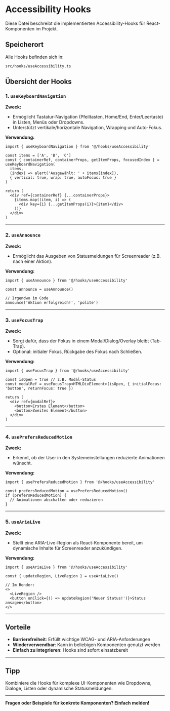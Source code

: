 # Accessibility Hooks

Diese Datei beschreibt die implementierten Accessibility-Hooks für React-Komponenten im Projekt.

## Speicherort

Alle Hooks befinden sich in:
```
src/hooks/useAccessibility.ts
```

## Übersicht der Hooks

### 1. `useKeyboardNavigation`
**Zweck:**
- Ermöglicht Tastatur-Navigation (Pfeiltasten, Home/End, Enter/Leertaste) in Listen, Menüs oder Dropdowns.
- Unterstützt vertikale/horizontale Navigation, Wrapping und Auto-Fokus.

**Verwendung:**
```tsx
import { useKeyboardNavigation } from '@/hooks/useAccessibility'

const items = ['A', 'B', 'C']
const { containerRef, containerProps, getItemProps, focusedIndex } = useKeyboardNavigation(
  items,
  (index) => alert('Ausgewählt: ' + items[index]),
  { vertical: true, wrap: true, autoFocus: true }
)

return (
  <div ref={containerRef} {...containerProps}>
    {items.map((item, i) => (
      <div key={i} {...getItemProps(i)}>{item}</div>
    ))}
  </div>
)
```

---

### 2. `useAnnounce`
**Zweck:**
- Ermöglicht das Ausgeben von Statusmeldungen für Screenreader (z.B. nach einer Aktion).

**Verwendung:**
```tsx
import { useAnnounce } from '@/hooks/useAccessibility'

const announce = useAnnounce()

// Irgendwo im Code
announce('Aktion erfolgreich!', 'polite')
```

---

### 3. `useFocusTrap`
**Zweck:**
- Sorgt dafür, dass der Fokus in einem Modal/Dialog/Overlay bleibt (Tab-Trap).
- Optional: initialer Fokus, Rückgabe des Fokus nach Schließen.

**Verwendung:**
```tsx
import { useFocusTrap } from '@/hooks/useAccessibility'

const isOpen = true // z.B. Modal-Status
const modalRef = useFocusTrap<HTMLDivElement>(isOpen, { initialFocus: 'button', returnFocus: true })

return (
  <div ref={modalRef}>
    <button>Erstes Element</button>
    <button>Zweites Element</button>
  </div>
)
```

---

### 4. `usePrefersReducedMotion`
**Zweck:**
- Erkennt, ob der User in den Systemeinstellungen reduzierte Animationen wünscht.

**Verwendung:**
```tsx
import { usePrefersReducedMotion } from '@/hooks/useAccessibility'

const prefersReducedMotion = usePrefersReducedMotion()
if (prefersReducedMotion) {
  // Animationen abschalten oder reduzieren
}
```

---

### 5. `useAriaLive`
**Zweck:**
- Stellt eine ARIA-Live-Region als React-Komponente bereit, um dynamische Inhalte für Screenreader anzukündigen.

**Verwendung:**
```tsx
import { useAriaLive } from '@/hooks/useAccessibility'

const { updateRegion, LiveRegion } = useAriaLive()

// Im Render:
<>
  <LiveRegion />
  <button onClick={() => updateRegion('Neuer Status!')}>Status ansagen</button>
</>
```

---

## Vorteile
- **Barrierefreiheit**: Erfüllt wichtige WCAG- und ARIA-Anforderungen
- **Wiederverwendbar**: Kann in beliebigen Komponenten genutzt werden
- **Einfach zu integrieren**: Hooks sind sofort einsatzbereit

---

## Tipp
Kombiniere die Hooks für komplexe UI-Komponenten wie Dropdowns, Dialoge, Listen oder dynamische Statusmeldungen.

---

**Fragen oder Beispiele für konkrete Komponenten? Einfach melden!** 